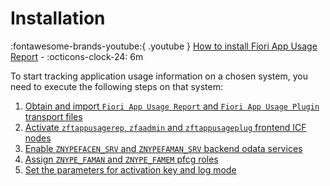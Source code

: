 # Installation

:fontawesome-brands-youtube:{ .youtube } [How to install Fiori App Usage Report](https://youtu.be/4uAGrM2Hjzs) - :octicons-clock-24: 6m

To start tracking application usage information on a chosen system, you need to execute the following steps on that system:

1. [Obtain and import `Fiori App Usage Report` and `Fiori App Usage Plugin` transport files](../inst/step-1.md)
2. [Activate `zftappusagerep`, `zfaadmin` and `zftappusageplug` frontend ICF nodes](../inst/step-2.md)
3. [Enable `ZNYPEFACEN_SRV` and `ZNYPEFAMAN_SRV` backend odata services](../inst/step-3.md)
4. [Assign `ZNYPE_FAMAN` and `ZNYPE_FAMEM` pfcg roles](../inst/step-4.md) 
5. [Set the parameters for activation key and log mode](../inst/step-5.md)




